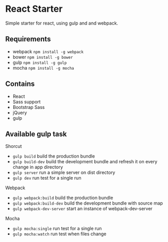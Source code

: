 # React Starter

Simple starter for react, using gulp and and webpack.

## Requirements

* webpack ```npm install -g webpack```
* bower ```npm install -g bower```
* gulp ```npm install -g gulp```
* mocha ```npm install -g mocha```

## Contains

* React
* Sass support
* Bootstrap Sass
* jQuery
* gulp

## Available gulp task

Shorcut
* ```gulp build``` build the production bundle
* ```gulp build-dev``` build the development bundle and refresh it on every change in app directory
* ```gulp server``` run a simple server on dist directory
* ```gulp dev``` run test for a single run

Webpack
* ```gulp webpack:build``` build the production bundle
* ```gulp webpack:build-dev``` build the development bundle with source map
* ```gulp webpack-dev-server``` start an instance of webpack-dev-server

Mocha
* ```gulp mocha:single``` run test for a single run
* ```gulp mocha:watch``` run test when files change

